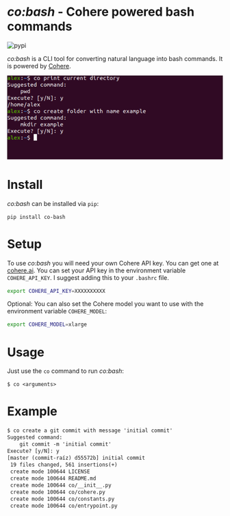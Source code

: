 # _co:bash_ - Cohere powered bash commands

![pypi](https://img.shields.io/pypi/v/co-bash)

_co:bash_ is a CLI tool for converting natural language into
bash commands. It is powered by [Cohere](https://cohere.ai).

![screenshot example](docs/screen.png)

# Install

_co:bash_ can be installed via `pip`:

    pip install co-bash

# Setup

To use _co:bash_ you will need your own Cohere API key. You can get one at [cohere.ai](https://cohere.ai). 
You can set your API key in the environment variable `COHERE_API_KEY`. I suggest adding this to your `.bashrc` file.

```bash
export COHERE_API_KEY=XXXXXXXXXX
```

Optional: You can also set the Cohere model you want to use
with the environment variable `COHERE_MODEL`:

```bash
export COHERE_MODEL=xlarge
```

# Usage

Just use the `co` command to run _co:bash_:

```console
$ co <arguments>
```

# Example

```console
$ co create a git commit with message 'initial commit'
Suggested command:
    git commit -m 'initial commit'
Execute? [y/N]: y
[master (commit-raíz) d55572b] initial commit
 19 files changed, 561 insertions(+)
 create mode 100644 LICENSE
 create mode 100644 README.md
 create mode 100644 co/__init__.py
 create mode 100644 co/cohere.py
 create mode 100644 co/constants.py
 create mode 100644 co/entrypoint.py
```
